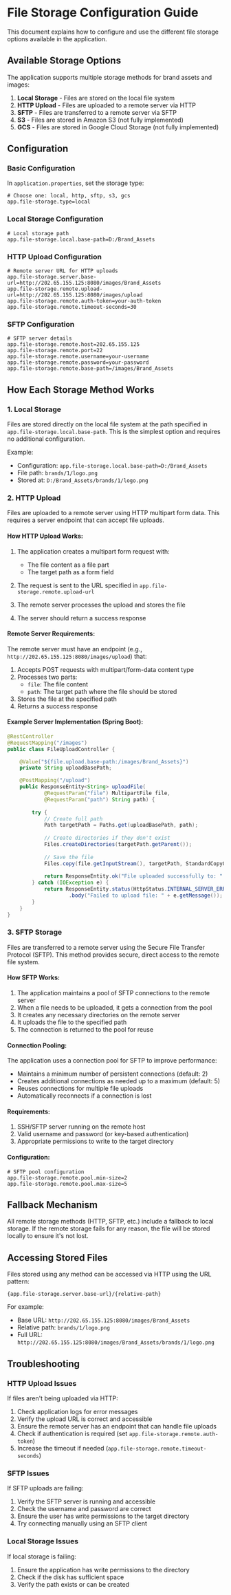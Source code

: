 # File Storage Configuration Guide

This document explains how to configure and use the different file storage options available in the application.

## Available Storage Options

The application supports multiple storage methods for brand assets and images:

1. **Local Storage** - Files are stored on the local file system
2. **HTTP Upload** - Files are uploaded to a remote server via HTTP
3. **SFTP** - Files are transferred to a remote server via SFTP
4. **S3** - Files are stored in Amazon S3 (not fully implemented)
5. **GCS** - Files are stored in Google Cloud Storage (not fully implemented)

## Configuration

### Basic Configuration

In `application.properties`, set the storage type:

```properties
# Choose one: local, http, sftp, s3, gcs
app.file-storage.type=local
```

### Local Storage Configuration

```properties
# Local storage path
app.file-storage.local.base-path=D:/Brand_Assets
```

### HTTP Upload Configuration

```properties
# Remote server URL for HTTP uploads
app.file-storage.server.base-url=http://202.65.155.125:8080/images/Brand_Assets
app.file-storage.remote.upload-url=http://202.65.155.125:8080/images/upload
app.file-storage.remote.auth-token=your-auth-token
app.file-storage.remote.timeout-seconds=30
```

### SFTP Configuration

```properties
# SFTP server details
app.file-storage.remote.host=202.65.155.125
app.file-storage.remote.port=22
app.file-storage.remote.username=your-username
app.file-storage.remote.password=your-password
app.file-storage.remote.base-path=/images/Brand_Assets
```

## How Each Storage Method Works

### 1. Local Storage

Files are stored directly on the local file system at the path specified in `app.file-storage.local.base-path`. This is the simplest option and requires no additional configuration.

Example:
- Configuration: `app.file-storage.local.base-path=D:/Brand_Assets`
- File path: `brands/1/logo.png`
- Stored at: `D:/Brand_Assets/brands/1/logo.png`

### 2. HTTP Upload

Files are uploaded to a remote server using HTTP multipart form data. This requires a server endpoint that can accept file uploads.

#### How HTTP Upload Works:

1. The application creates a multipart form request with:
   - The file content as a file part
   - The target path as a form field

2. The request is sent to the URL specified in `app.file-storage.remote.upload-url`

3. The remote server processes the upload and stores the file

4. The server should return a success response

#### Remote Server Requirements:

The remote server must have an endpoint (e.g., `http://202.65.155.125:8080/images/upload`) that:

1. Accepts POST requests with multipart/form-data content type
2. Processes two parts:
   - `file`: The file content
   - `path`: The target path where the file should be stored
3. Stores the file at the specified path
4. Returns a success response

#### Example Server Implementation (Spring Boot):

```java
@RestController
@RequestMapping("/images")
public class FileUploadController {

    @Value("${file.upload.base-path:/images/Brand_Assets}")
    private String uploadBasePath;

    @PostMapping("/upload")
    public ResponseEntity<String> uploadFile(
            @RequestParam("file") MultipartFile file,
            @RequestParam("path") String path) {
        
        try {
            // Create full path
            Path targetPath = Paths.get(uploadBasePath, path);
            
            // Create directories if they don't exist
            Files.createDirectories(targetPath.getParent());
            
            // Save the file
            Files.copy(file.getInputStream(), targetPath, StandardCopyOption.REPLACE_EXISTING);
            
            return ResponseEntity.ok("File uploaded successfully to: " + path);
        } catch (IOException e) {
            return ResponseEntity.status(HttpStatus.INTERNAL_SERVER_ERROR)
                    .body("Failed to upload file: " + e.getMessage());
        }
    }
}
```

### 3. SFTP Storage

Files are transferred to a remote server using the Secure File Transfer Protocol (SFTP). This method provides secure, direct access to the remote file system.

#### How SFTP Works:

1. The application maintains a pool of SFTP connections to the remote server
2. When a file needs to be uploaded, it gets a connection from the pool
3. It creates any necessary directories on the remote server
4. It uploads the file to the specified path
5. The connection is returned to the pool for reuse

#### Connection Pooling:

The application uses a connection pool for SFTP to improve performance:
- Maintains a minimum number of persistent connections (default: 2)
- Creates additional connections as needed up to a maximum (default: 5)
- Reuses connections for multiple file uploads
- Automatically reconnects if a connection is lost

#### Requirements:

1. SSH/SFTP server running on the remote host
2. Valid username and password (or key-based authentication)
3. Appropriate permissions to write to the target directory

#### Configuration:

```properties
# SFTP pool configuration
app.file-storage.remote.pool.min-size=2
app.file-storage.remote.pool.max-size=5
```

## Fallback Mechanism

All remote storage methods (HTTP, SFTP, etc.) include a fallback to local storage. If the remote storage fails for any reason, the file will be stored locally to ensure it's not lost.

## Accessing Stored Files

Files stored using any method can be accessed via HTTP using the URL pattern:

```
{app.file-storage.server.base-url}/{relative-path}
```

For example:
- Base URL: `http://202.65.155.125:8080/images/Brand_Assets`
- Relative path: `brands/1/logo.png`
- Full URL: `http://202.65.155.125:8080/images/Brand_Assets/brands/1/logo.png`

## Troubleshooting

### HTTP Upload Issues

If files aren't being uploaded via HTTP:

1. Check application logs for error messages
2. Verify the upload URL is correct and accessible
3. Ensure the remote server has an endpoint that can handle file uploads
4. Check if authentication is required (set `app.file-storage.remote.auth-token`)
5. Increase the timeout if needed (`app.file-storage.remote.timeout-seconds`)

### SFTP Issues

If SFTP uploads are failing:

1. Verify the SFTP server is running and accessible
2. Check the username and password are correct
3. Ensure the user has write permissions to the target directory
4. Try connecting manually using an SFTP client

### Local Storage Issues

If local storage is failing:

1. Ensure the application has write permissions to the directory
2. Check if the disk has sufficient space
3. Verify the path exists or can be created